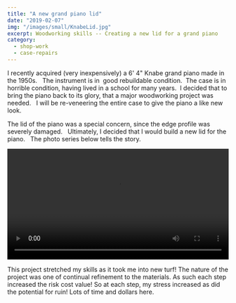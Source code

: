 ```yaml
---
title: "A new grand piano lid"
date: "2019-02-07"
img: "/images/small/KnabeLid.jpg"
excerpt: Woodworking skills -- Creating a new lid for a grand piano
category:
  - shop-work
  - case-repairs
---
```


I recently acquired (very inexpensively) a 6' 4" Knabe grand piano made in the 1950s.   The instrument is in  good rebuildable condition.  The case is in horrible condition, having lived in a school for many years.  I decided that to bring the piano back to its glory, that a major woodworking project was needed.   I will be re-veneering the entire case to give the piano a like new look.

The lid of the piano was a special concern, since the edge profile was severely damaged.   Ultimately, I decided that I would build a new lid for the piano.   The photo series below tells the story.

<video  width="100%"  controls>
  <source src="/videos/Knabe-Lid.mp4" type="video/mp4">
  Your browser does not support the video tag.
</video>

This project stretched my skills as it took me into new turf! The nature of the project was one of continual refinement to the materials. As such each step increased the risk cost value! So at each step, my stress increased as did the potential for ruin! Lots of time and dollars here.
